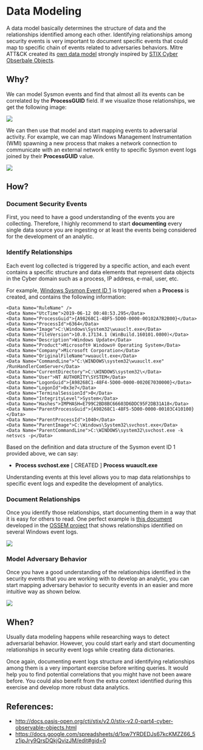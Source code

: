 # Data Modeling

A data model basically determines the structure of data and the relationships identified among each other. Identifying relationships among security events is very important to document specific events that could map to specific chain of events related to adversaries behaviors. Mitre ATT&CK created its [own data model](https://car.mitre.org/data_model/) strongly inspired by [STIX Cyber Obserbale Objects](http://docs.oasis-open.org/cti/stix/v2.0/stix-v2.0-part4-cyber-observable-objects.html).

## Why?
We can model Sysmon events and find that almost all its events can be correlated by the **ProcessGUID** field. If we visualize those relationships, we get the following image:

![](../images/SYSMON_DATA_MODEL.png)

We can then use that model and start mapping events to adversarial activity. For example, we can map Windows Management Instrumentation (WMI) spawning a new process that makes a network connection to communicate with an external network entity to specific Sysmon event logs joined by their **ProcessGUID** value.

![](../images/SYSMON_WMI_MODEL.png)

## How?

### Document Security Events
First, you need to have a good understanding of the events you are collecting. Therefore, I highly recommend to start **documenting** every single data source you are ingesting or at least the events being considered for the development of an analytic.

### Identify Relationships
Each event log collected is triggered by a specific action, and each event contains a specific structure and data elements that represent data objects in the Cyber domain such as a process, IP address, e-mail, user, etc.

For example, [Windows Sysmon Event ID 1](https://github.com/hunters-forge/OSSEM/blob/master/data_dictionaries/windows/sysmon/events/event-1.md) is triggered when a **Process** is created, and contains the following information:

```
<Data Name="RuleName" /> 
<Data Name="UtcTime">2019-06-12 00:48:53.295</Data> 
<Data Name="ProcessGuid">{A98268C1-4BF5-5D00-0000-00102A7B2B00}</Data> 
<Data Name="ProcessId">6364</Data> 
<Data Name="Image">C:\Windows\System32\wuauclt.exe</Data> 
<Data Name="FileVersion">10.0.17134.1 (WinBuild.160101.0800)</Data> 
<Data Name="Description">Windows Update</Data> 
<Data Name="Product">Microsoft® Windows® Operating System</Data> 
<Data Name="Company">Microsoft Corporation</Data> 
<Data Name="OriginalFileName">wuauclt.exe</Data> 
<Data Name="CommandLine">"C:\WINDOWS\system32\wuauclt.exe" /RunHandlerComServer</Data> 
<Data Name="CurrentDirectory">C:\WINDOWS\system32\</Data> 
<Data Name="User">NT AUTHORITY\SYSTEM</Data> 
<Data Name="LogonGuid">{A98268C1-48F4-5D00-0000-0020E7030000}</Data> 
<Data Name="LogonId">0x3e7</Data> 
<Data Name="TerminalSessionId">0</Data> 
<Data Name="IntegrityLevel">System</Data> 
<Data Name="Hashes">IMPHASH=E799C2BD8BC66603D6DDC95F2DB31A18</Data> 
<Data Name="ParentProcessGuid">{A98268C1-48F5-5D00-0000-00103C410100}</Data> 
<Data Name="ParentProcessId">1040</Data> 
<Data Name="ParentImage">C:\Windows\System32\svchost.exe</Data> 
<Data Name="ParentCommandLine">C:\WINDOWS\system32\svchost.exe -k netsvcs -p</Data>
```

Based on the definition and data structure of the Sysmon event ID 1 provided above, we can say:

* **Process svchost.exe** [ CREATED ] **Process wuauclt.exe**

Understanding events at this level allows you to map data relationships to specific event logs and expedite the development of analytics.

### Document Relationships
Once you identify those relationships, start documenting them in a way that it is easy for others to read. One perfect example is [this document](https://docs.google.com/spreadsheets/d/1ow7YRDEDJs67kcKMZZ66_5z1ipJry9QrsDQkjQvizJM/edit?usp=sharing) developed in the [OSSEM project](https://github.com/hunters-forge/OSSEM) that shows relationships identified on several Windows event logs.

![](../images/DATA_MODELING_TABLE.png)

### Model Adversary Behavior
Once you have a good understanding of the relationships identified in the security events that you are working with to develop an analytic, you can start mapping adversary behavior to security events in an easier and more intuitive way as shown below.

![](../images/DATA_MODELING_ADVERSARY.png)

## When?
Usually data modeling happens while researching ways to detect adversarial behavior. However, you could start early and start documenting relationships in security event logs while creating data dictionaries.

Once again, documenting event logs structure and identifying relationships among them is a very important exercise before writing queries. It would help you to find potential correlations that you might have not been aware before. You could also benefit from the extra context identified during this exercise and develop more robust data analytics.

## References:

* http://docs.oasis-open.org/cti/stix/v2.0/stix-v2.0-part4-cyber-observable-objects.html
* https://docs.google.com/spreadsheets/d/1ow7YRDEDJs67kcKMZZ66_5z1ipJry9QrsDQkjQvizJM/edit#gid=0
